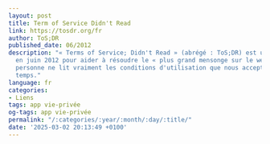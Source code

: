 ```yaml
---
layout: post
title: Term of Service Didn't Read
link: https://tosdr.org/fr
author: ToS;DR
published_date: 06/2012
description: "« Terms of Service; Didn't Read » (abrégé : ToS;DR) est un projet lancé
  en juin 2012 pour aider à résoudre le « plus grand mensonge sur le web » : presque
  personne ne lit vraiment les conditions d'utilisation que nous acceptons tout le
  temps."
language: fr
categories:
- Liens
tags: app vie-privée
og-tags: app vie-privée
permalink: "/:categories/:year/:month/:day/:title/"
date: '2025-03-02 20:13:49 +0100'
---
```

